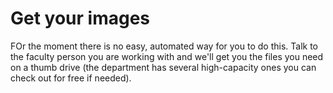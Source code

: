# Get your images

FOr the moment there is no easy, automated way for you to do this. Talk to the faculty person you are working with and we'll get you the files you need on a thumb drive (the department has several high-capacity ones you can check out for free if needed).
